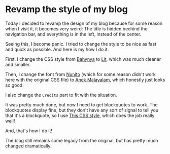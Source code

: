 # Revamp the style of my blog

Today I decided to revamp the design of my blog because for some reason when I visit it, it becomes very weird: The title is hidden bechind the navigation bar, and everything is in the left, instead of the center.

Seeing this, I become panic. I tried to change the style to be nice as fast and quick as possible. And here is my how I do it.

First, I change the CSS style from [Bahynya](https://hakanalpay.com/bahunya/) to [Lit](https://ajusa.github.io/lit/docs/lit.html?), which was much cleaner and smaller.

Then, I change the font from [Nunito](https://fonts.google.com/specimen/Nunito?query=nunito) (which for some reason didn't work here with the original CSS file) to [Anek Malayalam](https://fonts.google.com/specimen/Anek+Malayalam), which honestly just looks so good.

I also change the `Credits` part to fit with the situation.

It was pretty much done, but now I need to get blockquotes to work. The blockquotes display fine, but they don't have any sort of signal to tell you that it's a blockquote, so I use [This CSS style](https://codepen.io/tomhodgins/pen/gPaPoq), which does the job really well!

And, that's how I do it!

The blog still remains some legacy from the original, but has pretty much changed dramatically.